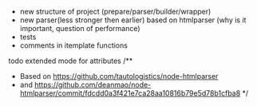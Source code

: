 * new structure of project (prepare/parser/builder/wrapper)
* new parser(less stronger then earlier) based on htmlparser (why is it important, question of performance)
* tests
* comments in itemplate functions

todo extended mode for attributes
/**
 * Based on https://github.com/tautologistics/node-htmlparser
 * and https://github.com/deanmao/node-htmlparser/commit/fdcdd0a3f421e7ca28aa10816b79e5d78b1cfba8
 */

